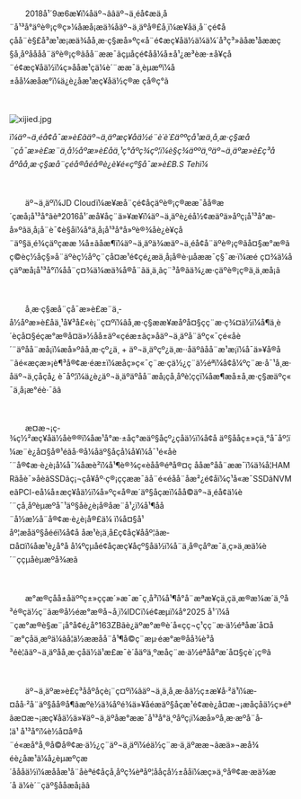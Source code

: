 <p style="text-indent: 2em;"><a>2018å¹´9æ6æ¥ï¼åäº¬ââ</a>äº¬ä¸éå¢æä¸å¨å¹³å°äºè®¡ç®ç»¼åæå¡æä¾åäº¬ä¸äºå®£å¸ï¼æ¥åä¸å¨çé¢åçå­å¨è§£å³æ¹æ¡æä¾åå¸æ·ç§æå»ºç«å¨é¢æç¥åä½ä¼ä¼´å³ç³»ãåæ¹åææç§å¸åºåååå¨äºè®¡ç®ãå­å¨ææ¯ãçµåç­é¢åå¼å±å¹¿æ³èæ·±å¥çå¨é¢æç¥åä½ï¼ç»ååæ¹çä¼è´¨ææ¯ä¸èµæºï¼å±åå¼æåæ°ï¼ä¿è¿åæ¹æç¥åä½ç®æ çå®ç°ã</p>
<p style="text-indent: 2em;"><br/></p>
<p><img src="//img1.jcloudcs.com/cms/02babb4d-18ea-4a60-abae-3b743c341d5920180906155945.jpg" title="" alt="xijied.jpg"/><em><br/></em></p>
<p><em>ï¼äº¬ä¸éå¢å¯æ»è£ãäº¬ä¸äºæç¥åä½é¨è´è´£äººçå¹æä¸å¸æ·ç§æå¨çå¯æ»è£æ¨ä¸­å½åºæ»è£å­ä¸¹ç°åºç­¾çº¦ï¼è§ç­¾äººä¸ºäº¬ä¸äºæ»è£ç³ååºåå¸æ·ç§æå¨çéå®åéå®è¿è¥é«çº§å¯æ»è£B.S Tehï¼</em></p>
<p><em><br/></em></p>
<p style="text-indent: 2em;">äº¬ä¸äºï¼JD Cloudï¼æ¥æå¨çé¢åçäºè®¡ç®ææ¯åå®æ´çæå¡å¹³å°ãèª2016å¹´æå¥åç¨ä»¥æ¥ï¼äº¬ä¸äºè¿éå½¢æäºä»åºç¡å¹³å°æ­å»ºãä¸å¡å¨è¯¢è§åï¼å°ä¸å¡å¹³å°å»ºè®¾åè¿è¥ç­å¨äº§ä¸é¾çäºçææ ¼å±ãåæ¶ï¼äº¬ä¸äºä¾æäº¬ä¸éå¢å¨äºè®¡ç®ãå¤§æ°æ®ãç©èç½åç§»å¨äºèç½åºç¨ç­å¤æ¹é¢çé¿æä¸å¡å®è·µåææ¯ç§¯æ·ï¼æé ç¤¾ä¼åçäºæå¡å¹³å°ï¼åå¨ç¤¾ä¼æä¾å®å¨ãä¸ä¸ãç¨³å®ãä¾¿æ·çäºè®¡ç®ä¸ä¸æå¡ã</p>
<p><br/></p>
<p style="text-indent: 2em;">å¸æ·ç§æå¨çå¯æ»è£æ¨ä¸­å½åºæ»è£å­ä¸¹å¥³å£«è¡¨ç¤ºï¼âå¸æ·ç§ææ¥æåºå¤§çç¨æ·ç¾¤ä½ï¼å¶ä¸­è´èçå¤§éçæ°æ®å¤ä»½åå±äº«çéæ±ãç»åäº¬ä¸äºå¨äºç«¯çé«åè´¨äºå­å¨æå¡ï¼æå»ºâå¸æ·çº¿ä¸ + äº¬ä¸äºçº¿ä¸æ··åäºâå­å¨æ¹æ¡ï¼å¯ä»¥å®å¨ãé«æçæ»¡è¶³å®¢æ·éæ±ï¼æåç»ç«¯ç¨æ·çä½¿ç¨ä½éªï¼å¢å¼ºç¨æ·å¯¹å¸æ·åäº¬ä¸çåçå¿ è¯åº¦ï¼ä¿è¿äº¬ä¸äºäºå­å¨æå¡çå¸åºè¦ççï¼åæ¶æå±å¸æ·ç§æäºç«¯ä¸å¡æ°éè·¯ãâ</p>
<p style="text-indent: 2em;"><br/></p>
<p style="text-indent: 2em;">æ­¤æ¬¡ç­¾ç½²æç¥åä½åè®®ï¼åæ¹å°æ·±åç°æäº§åçº¿çåä½ï¼å¢å äº§ååç±»çä¸°å¯åº¦ï¼æ¨è¿å¤§å®¹éãå·®å¼åäº§åçå¼å¥ï¼å¯¹é«åè´¨å®¢æ·è¿è¡å¼å¯¼åæè²ï¼å¹¶è®¾ç«èåå®éªå®¤ç ååæ°å­å¨ææ¯ï¼ä¾å¦HAMRãåè¯»åèãSSDãç¡¬çå¥åº·ç®¡çç­ææ¯ãå¨é«éå­å¨åæ²¿é¢åï¼ç¹å«æ¯SSDãNVMeãPCI-eå¼å±æç¥åä½ï¼å»ºç«å®æ´äº§åçæï¼åå©äº¬ä¸éå¢ä¼è´¨çå¸åºèµæºå¯¹äº§åè¿è¡å®åæ¨å¹¿ï¼å¹¶åå¨å½æ½å¨å®¢æ·è¿è¡å®£ä¼ ï¼å¤§å¹åº¦æåäº§åééï¼å¢å åæ¹è¡ä¸å£ç¢åç¥ååº¦ãæ­¤å¤ï¼åæ¹è¿å°å å¼ºçµåé¢åçæç¥åçº§åä½ï¼å¨ä¸å®çåºæ¯ä¸ç»ä¸æä¼è´¨ççµåèµæºå¾æã</p>
<p><br/></p>
<p style="text-indent: 2em;">æ°æ®çåå±åäººç±»ççæ´»æ¯æ¯ç¸å³ï¼å¹¶å°å¨æªæ¥çä¸çä¸­æ®æ¼æ´ä¸ºå³é®çä½ç¨ãæ®å½éæ°æ®å¬å¸ï¼IDCï¼é¢æµï¼å°2025 å¹´ï¼å¨çæ°æ®è§æ¨¡å°å¢é¿å°163ZBãè¿äºæ°æ®è´å«çç¬ç¹çç¨æ·ä½éªåæ´å¤å¨æ°çåä¸æºä¼ãå¦ä½ææå­å¨å¹¶å©ç¨æµ·éæ°æ®åå¾è³å³éè¦ãäº¬ä¸äºåå¸æ·çåä½ä¹æ­£æ¯è´åäºä¸ºæåç¨æ·ä½éªååºæ´å¤§çè´¡ç®ã</p>
<p style="text-indent: 2em;"><br/></p>
<p style="text-indent: 2em;">äº¬ä¸äºæ»è£ç³ååºåçè¡¨ç¤ºï¼âäº¬ä¸ä¸å¸æ·åä½ç±æ¥å·²ä¹ï¼æ­¤åå·²å¨äº§åå®å¶ãæºè½ä¾åºé¾ä»¥åéæäº§åç­æ¹é¢æè¿å¤æ¬¡æåçåä½ç»éªãæ­¤æ¬¡æç¥åä½ä»¥äº¬ä¸äºåæ°ææ¯å¹³å°ä¸ºåºç¡ï¼æ­å»ºå¸æ·æºå¨å­¦ä¹ å¹³å°ï¼è½å¤å®å¨é«æå°å¸®å©å®¢æ·ä½¿ç¨äº¬ä¸äºï¼éä½ç¨æ·ä¸äºææ¬ãæä»¬æå¾éè¿åæ¹ä¼å¿èµæºçæ´åååä½ï¼æååæ¹å¨åèªé¢åçå¸åºç¾èªåº¦ååçå½±ååï¼æç»­ä¸ºå®¢æ·æä¾æ´å ä¼è´¨çäº§ååæå¡ãâ</p>
